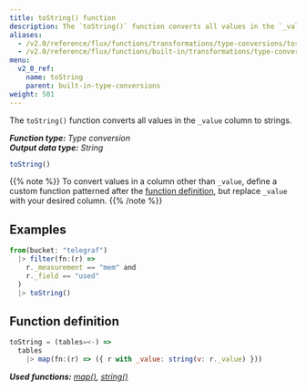 ```yaml
---
title: toString() function
description: The `toString()` function converts all values in the `_value` column to strings.
aliases:
  - /v2.0/reference/flux/functions/transformations/type-conversions/tostring
  - /v2.0/reference/flux/functions/built-in/transformations/type-conversions/tostring/
menu:
  v2_0_ref:
    name: toString
    parent: built-in-type-conversions
weight: 501
---
```


The `toString()` function converts all values in the `_value` column to strings.

_**Function type:** Type conversion_  
_**Output data type:** String_

```js
toString()
```

{{% note %}}
To convert values in a column other than `_value`, define a custom function
patterned after the [function definition](#function-definition),
but replace `_value` with your desired column.
{{% /note %}}

## Examples
```js
from(bucket: "telegraf")
  |> filter(fn:(r) =>
    r._measurement == "mem" and
    r._field == "used"
  )
  |> toString()
```

## Function definition
```js
toString = (tables=<-) =>
  tables
    |> map(fn:(r) => ({ r with _value: string(v: r._value) }))
```

_**Used functions:**
[map()](/v2.0/reference/flux/stdlib/built-in/transformations/map),
[string()](/v2.0/reference/flux/stdlib/built-in/transformations/type-conversions/string)_
